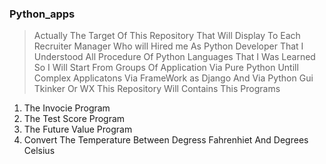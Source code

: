 ###  Python_apps
> Actually The Target Of This Repository That Will Display To Each Recruiter Manager Who will Hired me As Python Developer That I Understood All Procedure Of Python Languages That I Was Learned So I Will Start From Groups Of Application Via Pure Python Untill Complex Applicatons Via FrameWork as Django And Via Python Gui Tkinker Or WX This Repository Will Contains This Programs

1. The Invocie Program 
2. The Test Score Program
3. The Future Value Program
4. Convert The Temperature Between Degress Fahrenhiet And Degrees Celsius
